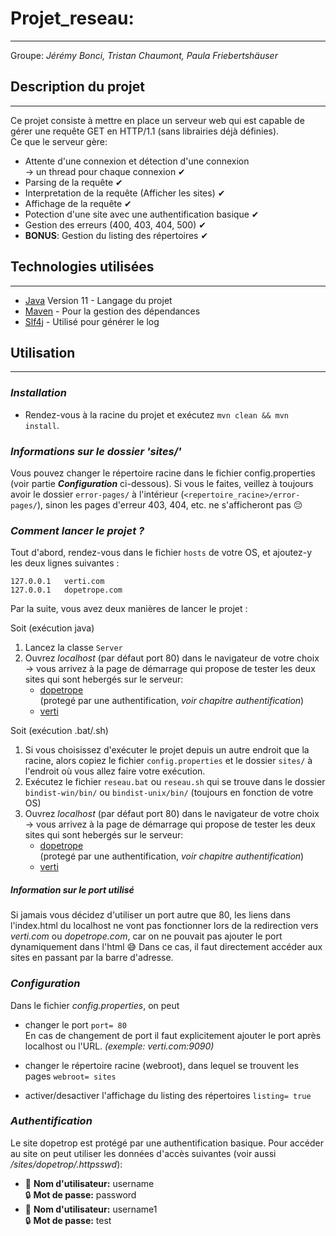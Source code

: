 # Projet_reseau:

----
Groupe: *Jérémy Bonci, Tristan Chaumont, Paula Friebertshäuser*


## Description du projet  


--------------------


Ce projet consiste à mettre en place un serveur web qui est capable de gérer une requête GET en HTTP/1.1 (sans librairies déjà définies).  
Ce que le serveur gère:
* Attente d'une connexion et détection d'une connexion   
  &rarr; un thread pour chaque connexion  ✔
*  Parsing de la requête   ✔
* Interpretation de la requête (Afficher les sites) ✔
* Affichage de la requête ✔
* Potection d'une site avec une authentification basique ✔
* Gestion des erreurs (400, 403, 404, 500) ✔
* **BONUS**: Gestion du listing des répertoires ✔
️


## Technologies utilisées

--------------------
* [Java](https://docs.oracle.com/en/java/javase/13/docs/api/index.html) Version 11  - Langage du projet
* [Maven](https://maven.apache.org/) -  Pour la gestion des dépendances
* [Slf4j](http://slf4j.org/manual.html) - Utilisé pour générer le log

## Utilisation  

--------------------

### *Installation*

* Rendez-vous à la racine du projet et exécutez `mvn clean && mvn install`.

### *Informations sur le dossier 'sites/'*

Vous pouvez changer le répertoire racine dans le fichier config.properties (voir partie ***Configuration*** ci-dessous).
Si vous le faites, veillez à toujours avoir le dossier `error-pages/` à l'intérieur (`<repertoire_racine>/error-pages/`), sinon les pages d'erreur 403, 404, etc. ne s'afficheront pas 😔

### *Comment lancer le projet ?*

Tout d'abord, rendez-vous dans le fichier `hosts` de votre OS, et ajoutez-y les deux lignes suivantes :
```
127.0.0.1	verti.com
127.0.0.1	dopetrope.com
```

Par la suite, vous avez deux manières de lancer le projet : 

Soit (exécution java) 
1.  Lancez la classe `Server` 
2.  Ouvrez *localhost* (par défaut port 80) dans le navigateur de votre choix  
    &rarr; vous arrivez à la page de démarrage qui propose de tester les deux sites qui sont hebergés sur le serveur:
    * [dopetrope](http://dopetrope.com)   
      (protegé par une authentification, *voir chapitre authentification*)
    * [verti](http://verti.com)  

Soit (exécution .bat/.sh) 
1. Si vous choisissez d'exécuter le projet depuis un autre endroit que la racine, alors copiez le fichier `config.properties` et le dossier `sites/` à l'endroit où vous allez faire votre exécution.
2. Exécutez le fichier `reseau.bat` ou `reseau.sh` qui se trouve dans le dossier `bindist-win/bin/` ou `bindist-unix/bin/` (toujours en fonction de votre OS) 
3. Ouvrez *localhost* (par défaut port 80) dans le navigateur de votre choix  
   &rarr; vous arrivez à la page de démarrage qui propose de tester les deux sites qui sont hebergés sur le serveur:
   * [dopetrope](http://dopetrope.com)   
     (protegé par une authentification, *voir chapitre authentification*)
   * [verti](http://verti.com)  

##### *Information sur le port utilisé*

Si jamais vous décidez d'utiliser un port autre que 80, les liens dans l'index.html du localhost ne vont pas fonctionner lors de la redirection vers *verti.com* ou *dopetrope.com*, car on ne pouvait pas ajouter le port dynamiquement dans l'html 😅 
Dans ce cas, il faut directement accéder aux sites en passant par la barre d'adresse.

### *Configuration*  

Dans le fichier *config.properties*, on peut 
* changer le port `port= 80`  
  En cas de changement de port
  il faut explicitement ajouter le port après localhost ou l'URL. *(exemple: verti.com:9090)*      
    
* changer le répertoire racine (webroot), dans lequel se trouvent les pages `webroot= sites`
* activer/desactiver l'affichage du listing des répertoires `listing= true`



### *Authentification*  

Le site dopetrop est protégé par une authentification basique. Pour accéder au site on peut utiliser les données d'accès suivantes (voir aussi */sites/dopetrop/.httpsswd*):  
* 👤 **Nom d'utilisateur:** username   
  🔒 **Mot de passe:** password
* 👤 **Nom d'utilisateur:** username1  
  🔒 **Mot de passe:** test

